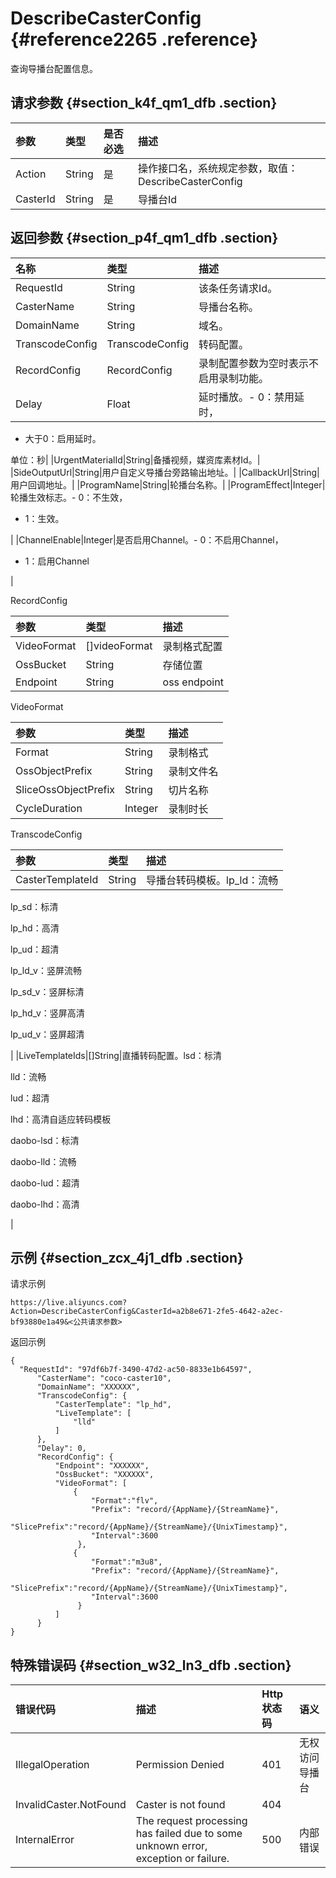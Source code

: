 # DescribeCasterConfig {#reference2265 .reference}

查询导播台配置信息。

## 请求参数 {#section_k4f_qm1_dfb .section}

|参数|类型|是否必选|描述|
|:-|:-|:---|:-|
|Action|String|是|操作接口名，系统规定参数，取值：DescribeCasterConfig|
|CasterId|String|是|导播台Id|

## 返回参数 {#section_p4f_qm1_dfb .section}

|名称|类型|描述|
|:-|:-|:-|
|RequestId|String|该条任务请求Id。|
|CasterName|String|导播台名称。|
|DomainName|String|域名。|
|TranscodeConfig|TranscodeConfig|转码配置。|
|RecordConfig|RecordConfig|录制配置参数为空时表示不启用录制功能。|
|Delay|Float|延时播放。-   0：禁用延时，
-   大于0：启用延时。

单位：秒|
|UrgentMaterialId|String|备播视频，媒资库素材Id。|
|SideOutputUrl|String|用户自定义导播台旁路输出地址。|
|CallbackUrl|String|用户回调地址。|
|ProgramName|String|轮播台名称。|
|ProgramEffect|Integer|轮播生效标志。-   0：不生效，
-   1：生效。

|
|ChannelEnable|Integer|是否启用Channel。-   0：不启用Channel，
-   1：启用Channel

|

RecordConfig

|参数|类型|描述|
|:-|:-|:-|
|VideoFormat|\[\]videoFormat|录制格式配置|
|OssBucket|String|存储位置|
|Endpoint|String|oss endpoint|

VideoFormat

|参数|类型|描述|
|:-|:-|:-|
|Format|String|录制格式|
|OssObjectPrefix|String|录制文件名|
|SliceOssObjectPrefix|String|切片名称|
|CycleDuration|Integer|录制时长|

TranscodeConfig

|参数|类型|描述|
|:-|:-|:-|
|CasterTemplateId|String|导播台转码模板。lp\_ld：流畅

lp\_sd：标清

lp\_hd：高清

lp\_ud：超清

lp\_ld\_v：竖屏流畅

lp\_sd\_v：竖屏标清

lp\_hd\_v：竖屏高清

lp\_ud\_v：竖屏超清

|
|LiveTemplateIds|\[\]String|直播转码配置。lsd：标清

lld：流畅

lud：超清

lhd：高清自适应转码模板

 daobo-lsd：标清

daobo-lld：流畅

daobo-lud：超清

daobo-lhd：高清

|

## 示例 {#section_zcx_4j1_dfb .section}

请求示例

```
https://live.aliyuncs.com?Action=DescribeCasterConfig&CasterId=a2b8e671-2fe5-4642-a2ec-bf93880e1a49&<公共请求参数> 
```

返回示例

```
{
  "RequestId": "97df6b7f-3490-47d2-ac50-8833e1b64597",
      "CasterName": "coco-caster10",
      "DomainName": "XXXXXX",
      "TranscodeConfig": {
          "CasterTemplate": "lp_hd",
          "LiveTemplate": [
              "lld"
          ]
      },
      "Delay": 0,
      "RecordConfig": {
          "Endpoint": "XXXXXX",
          "OssBucket": "XXXXXX",
          "VideoFormat": [
              {
                  "Format":"flv",
                  "Prefix": "record/{AppName}/{StreamName}",
                  "SlicePrefix":"record/{AppName}/{StreamName}/{UnixTimestamp}",
                  "Interval":3600
               },
              {
                  "Format":"m3u8",
                  "Prefix": "record/{AppName}/{StreamName}",
                  "SlicePrefix":"record/{AppName}/{StreamName}/{UnixTimestamp}",
                  "Interval":3600
               }
          ]
      }
}
```

## 特殊错误码 {#section_w32_ln3_dfb .section}

|错误代码|描述|Http 状态码|语义|
|:---|:-|:-------|:-|
|IllegalOperation|Permission Denied|401|无权访问导播台|
|InvalidCaster.NotFound|Caster is not found|404| |
|InternalError|The request processing has failed due to some unknown error, exception or failure.|500|内部错误|

